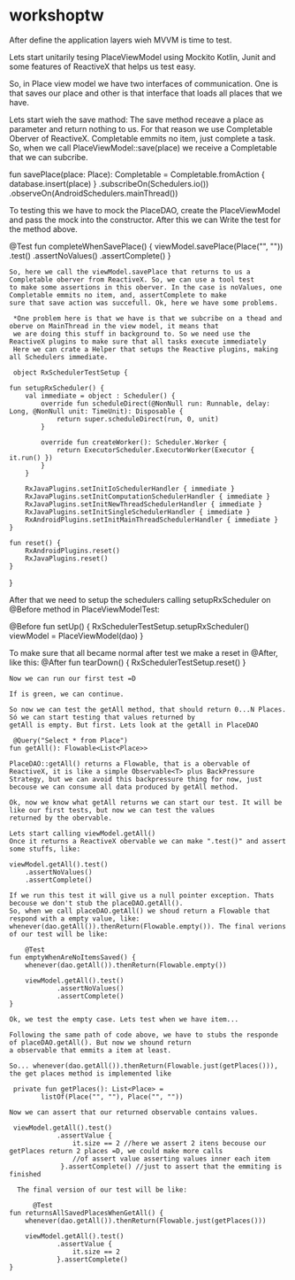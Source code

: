 # workshoptw
After define the application layers wieh MVVM is time to test.

Lets start unitarily tesing PlaceViewModel using Mockito Kotlin, Junit and some features of ReactiveX that helps us test easy.

So, in Place view model we have two interfaces of communication. One is that saves our place and other 
is that interface that loads all places that we have.

Lets start wieh the save mathod:
  The save method receave a place as parameter and return nothing to us. For that reason we use Completable Oberver of ReactiveX.
  Completable emmits no item, just complete a task. So, when we call PlaceViewModel::save(place) we receive a Completable that 
  we can subcribe. 
  
  fun savePlace(place: Place): Completable =
            Completable.fromAction { database.insert(place) }
                    .subscribeOn(Schedulers.io())
                    .observeOn(AndroidSchedulers.mainThread())
                    
  To testing this we have to mock the PlaceDAO, create the PlaceViewModel and pass the mock into the constructor.
  After this we can Write the test for the method above. 
  
   @Test
    fun completeWhenSavePlace() {
        viewModel.savePlace(Place("", ""))
                .test()
                .assertNoValues()
                .assertComplete()
    }
    
    So, here we call the viewModel.savePlace that returns to us a Completable oberver from ReactiveX. So, we can use a tool test
    to make some assertions in this oberver. In the case is noValues, one Completable emmits no item, and, assertComplete to make
    sure that save action was succefull. Ok, here we have some problems.

     *One problem here is that we have is that we subcribe on a thead and oberve on MainThread in the view model, it means that
     we are doing this stuff in background to. So we need use the ReactiveX plugins to make sure that all tasks execute immediately
     Here we can crate a Helper that setups the Reactive plugins, making all Schedulers immediate.
     
     object RxSchedulerTestSetup {

    fun setupRxScheduler() {
        val immediate = object : Scheduler() {
            override fun scheduleDirect(@NonNull run: Runnable, delay: Long, @NonNull unit: TimeUnit): Disposable {
                return super.scheduleDirect(run, 0, unit)
            }

            override fun createWorker(): Scheduler.Worker {
                return ExecutorScheduler.ExecutorWorker(Executor { it.run() })
            }
        }

        RxJavaPlugins.setInitIoSchedulerHandler { immediate }
        RxJavaPlugins.setInitComputationSchedulerHandler { immediate }
        RxJavaPlugins.setInitNewThreadSchedulerHandler { immediate }
        RxJavaPlugins.setInitSingleSchedulerHandler { immediate }
        RxAndroidPlugins.setInitMainThreadSchedulerHandler { immediate }
    }

    fun reset() {
        RxAndroidPlugins.reset()
        RxJavaPlugins.reset()
    }
}

After that we need to setup the schedulers calling setupRxScheduler on @Before method in PlaceViewModelTest:

 @Before
    fun setUp() {
        RxSchedulerTestSetup.setupRxScheduler()
        viewModel = PlaceViewModel(dao)
    }
    
 To make sure that all became normal after test we make a reset in @After, like this:
     @After
    fun tearDown() {
        RxSchedulerTestSetup.reset()
    }
    
    Now we can run our first test =D
    
    If is green, we can continue.
    
    So now we can test the getAll method, that should return 0...N Places. Só we can start testing that values returned by
    getAll is empty. But first. Lets look at the getAll in PlaceDAO
    
     @Query("Select * from Place")
    fun getAll(): Flowable<List<Place>>
    
    PlaceDAO::getAll() returns a Flowable, that is a obervable of ReactiveX, it is like a simple Observable<T> plus BackPressure
    Strategy, but we can avoid this backpressure thing for now, just becouse we can consume all data produced by getAll method.
    
    Ok, now we know what getAll returns we can start our test. It will be like our first tests, but now we can test the values
    returned by the obervable.
    
    Lets start calling viewModel.getAll()
    Once it returns a ReactiveX obervable we can make ".test()" and assert some stuffs, like:
    
    viewModel.getAll().test()
        .assertNoValues()
        .assertComplete()
        
    If we run this test it will give us a null pointer exception. Thats becouse we don't stub the placeDAO.getAll().
    So, when we call placeDAO.getAll() we shoud return a Flowable that respond with a empty value, like:
    whenever(dao.getAll()).thenReturn(Flowable.empty()). The final verions of our test will be like:
    
        @Test
    fun emptyWhenAreNoItemsSaved() {
        whenever(dao.getAll()).thenReturn(Flowable.empty())

        viewModel.getAll().test()
                .assertNoValues()
                .assertComplete()
    }
    
    Ok, we test the empty case. Lets test when we have item...
    
    Following the same path of code above, we have to stubs the responde of placeDAO.getAll(). But now we shound return
    a observable that emmits a item at least.
    
    So... whenever(dao.getAll()).thenReturn(Flowable.just(getPlaces())), the get places method is implemented like
    
     private fun getPlaces(): List<Place> =
            listOf(Place("", ""), Place("", ""))

    Now we can assert that our returned observable contains values.
    
     viewModel.getAll().test()
                .assertValue {
                    it.size == 2 //here we assert 2 itens becouse our getPlaces return 2 places =D, we could make more calls
                    //of assert value asserting values inner each item
                 }.assertComplete() //just to assert that the emmiting is finished
                 
      The final version of our test will be like:
      
          @Test
    fun returnsAllSavedPlacesWhenGetAll() {
        whenever(dao.getAll()).thenReturn(Flowable.just(getPlaces()))

        viewModel.getAll().test()
                .assertValue {
                    it.size == 2
                }.assertComplete()
    }
                 
     
                 
              
    

     
     


                    
                    
